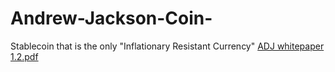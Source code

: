 # Andrew-Jackson-Coin-
Stablecoin that is the only "Inflationary Resistant Currency"
[ADJ whitepaper 1.2.pdf](https://github.com/VHWWP-International/Andrew-Jackson-Coin-/files/7315607/ADJ.whitepaper.1.2.pdf)
